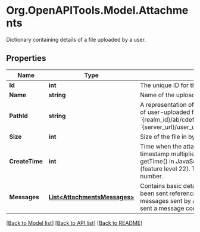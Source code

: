 # Org.OpenAPITools.Model.Attachments
Dictionary containing details of a file uploaded by a user. 

## Properties

Name | Type | Description | Notes
------------ | ------------- | ------------- | -------------
**Id** | **int** | The unique ID for the attachment.  | [optional] 
**Name** | **string** | Name of the uploaded file.  | [optional] 
**PathId** | **string** | A representation of the path of the file within the repository of user-uploaded files.  If the &#x60;path_id&#x60; of a file is &#x60;{realm_id}/ab/cdef/temp_file.py&#x60;, its URL will be: &#x60;{server_url}/user_uploads/{realm_id}/ab/cdef/temp_file.py&#x60;.  | [optional] 
**Size** | **int** | Size of the file in bytes.  | [optional] 
**CreateTime** | **int** | Time when the attachment was uploaded as a UNIX timestamp multiplied by 1000 (matching the format of getTime() in JavaScript).  **Changes**: Changed in Zulip 2.2 (feature level 22).  This field was previously a floating point number.  | [optional] 
**Messages** | [**List&lt;AttachmentsMessages&gt;**](AttachmentsMessages.md) | Contains basic details on any Zulip messages that have been sent referencing this [uploaded file](/api/upload-file). This includes messages sent by any user in the Zulip organization who sent a message containing a link to the uploaded file.  | [optional] 

[[Back to Model list]](../README.md#documentation-for-models) [[Back to API list]](../README.md#documentation-for-api-endpoints) [[Back to README]](../README.md)

